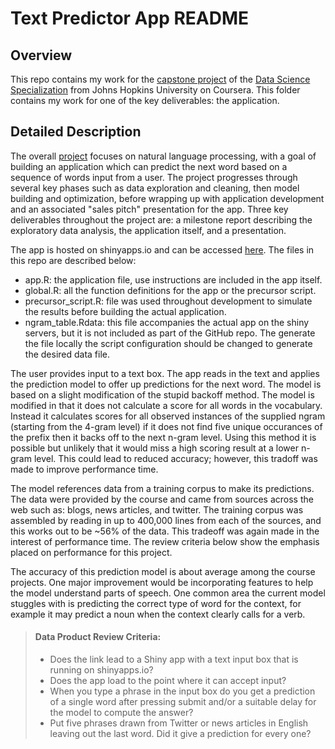 # Text Predictor App README


## Overview

This repo contains my work for the [capstone project][1] of the
[Data Science Specialization][2] from Johns Hopkins University on Coursera. This
folder contains my work for one of the key deliverables: the application.

[1]: https://www.coursera.org/learn/data-science-project  "DS Capstone Site"
[2]: https://www.coursera.org/specializations/jhu-data-science  "DS Spec."
[3]: https://github.com/jtzingsheim1/Text-Prediction-Model-and-App  "project repo"
[4]: https://jtzingsheim.shinyapps.io/TextPredictorApp/  "app on shinyapps.io"


## Detailed Description

The overall [project][3] focuses on natural language processing, with a goal of
building an application which can predict the next word based on a sequence of
words input from a user. The project progresses through several key phases such
as data exploration and cleaning, then model building and optimization, before
wrapping up with application development and an associated "sales pitch"
presentation for the app. Three key deliverables throughout the project are:
a milestone report describing the exploratory data analysis, the application
itself, and a presentation.

The app is hosted on shinyapps.io and can be accessed [here][4]. The files in
this repo are described below:

 - app.R: the application file, use instructions are included in the app itself.
 - global.R: all the function definitions for the app or the precursor script.
 - precursor_script.R: file was used throughout development to simulate the
 results before building the actual application.
 - ngram_table.Rdata: this file accompanies the actual app on the shiny servers,
 but it is not included as part of the GitHub repo. The generate the file
 locally the script configuration should be changed to generate the desired data
 file.

The user provides input to a text box. The app reads in the text and applies the
prediction model to offer up predictions for the next word. The model is based
on a slight modification of the stupid backoff method. The model is modified in
that it does not calculate a score for all words in the vocabulary. Instead it
calculates scores for all observed instances of the supplied ngram (starting
from the 4-gram level) if it does not find five unique occurances of the prefix
then it backs off to the next n-gram level. Using this method it is possible but
unlikely that it would miss a high scoring result at a lower n-gram level. This
could lead to reduced accuracy; however, this tradoff was made to improve
performance time.

The model references data from a training corpus to make its predictions. The
data were provided by the course and came from sources across the web such as:
blogs, news articles, and twitter. The training corpus was assembled by reading
in up to 400,000 lines from each of the sources, and this works out to be ~56%
of the data. This tradeoff was again made in the interest of performance time.
The review criteria below show the emphasis placed on performance for this
project.

The accuracy of this prediction model is about average among the course
projects. One major improvement would be incorporating features to help the
model understand parts of speech. One common area the current model stuggles
with is predicting the correct type of word for the context, for example it may
predict a noun when the context clearly calls for a verb.

>#### Data Product Review Criteria:
>
>* Does the link lead to a Shiny app with a text input box that is running on
shinyapps.io?
>* Does the app load to the point where it can accept input?
>* When you type a phrase in the input box do you get a prediction of a single
word after pressing submit and/or a suitable delay for the model to compute the
answer?
>* Put five phrases drawn from Twitter or news articles in English leaving out
the last word. Did it give a prediction for every one?


